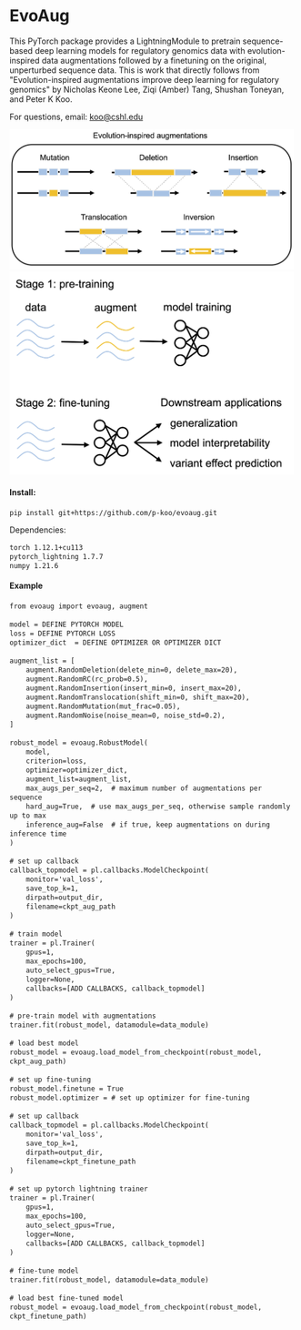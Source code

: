 # EvoAug

This PyTorch package provides a LightningModule to pretrain sequence-based deep learning models for regulatory genomics data with evolution-inspired data augmentations followed by a finetuning on the original, unperturbed sequence data. This is work that directly follows from "Evolution-inspired augmentations improve deep learning for regulatory genomics" by Nicholas Keone Lee, Ziqi (Amber) Tang, Shushan Toneyan, and Peter K Koo.

For questions, email: koo@cshl.edu

<img src="fig/augmentations.png" alt="fig" width="500"/>

<img src="fig/overview.png" alt="overview" width="500"/>



#### Install:

```
pip install git+https://github.com/p-koo/evoaug.git
```

Dependencies:
```
torch 1.12.1+cu113
pytorch_lightning 1.7.7
numpy 1.21.6
```

#### Example

```
from evoaug import evoaug, augment

model = DEFINE PYTORCH MODEL 
loss = DEFINE PYTORCH LOSS
optimizer_dict 	= DEFINE OPTIMIZER OR OPTIMIZER DICT

augment_list = [
	augment.RandomDeletion(delete_min=0, delete_max=20),
	augment.RandomRC(rc_prob=0.5),
	augment.RandomInsertion(insert_min=0, insert_max=20),
	augment.RandomTranslocation(shift_min=0, shift_max=20),
	augment.RandomMutation(mut_frac=0.05),
	augment.RandomNoise(noise_mean=0, noise_std=0.2),
]

robust_model = evoaug.RobustModel(
	model,
	criterion=loss,
	optimizer=optimizer_dict, 
	augment_list=augment_list,	
	max_augs_per_seq=2,  # maximum number of augmentations per sequence
	hard_aug=True,  # use max_augs_per_seq, otherwise sample randomly up to max
	inference_aug=False  # if true, keep augmentations on during inference time
)

# set up callback
callback_topmodel = pl.callbacks.ModelCheckpoint(
	monitor='val_loss', 
	save_top_k=1, 
	dirpath=output_dir, 
	filename=ckpt_aug_path
)

# train model
trainer = pl.Trainer(
	gpus=1, 
	max_epochs=100, 
	auto_select_gpus=True, 
	logger=None, 
	callbacks=[ADD CALLBACKS, callback_topmodel]
)

# pre-train model with augmentations
trainer.fit(robust_model, datamodule=data_module)

# load best model
robust_model = evoaug.load_model_from_checkpoint(robust_model, ckpt_aug_path)

# set up fine-tuning
robust_model.finetune = True
robust_model.optimizer = # set up optimizer for fine-tuning

# set up callback
callback_topmodel = pl.callbacks.ModelCheckpoint(
	monitor='val_loss', 
	save_top_k=1, 
	dirpath=output_dir, 
	filename=ckpt_finetune_path
)

# set up pytorch lightning trainer
trainer = pl.Trainer(
	gpus=1, 
	max_epochs=100, 
	auto_select_gpus=True, 
	logger=None, 
	callbacks=[ADD CALLBACKS, callback_topmodel]
)

# fine-tune model
trainer.fit(robust_model, datamodule=data_module)

# load best fine-tuned model
robust_model = evoaug.load_model_from_checkpoint(robust_model, ckpt_finetune_path)


```
